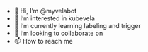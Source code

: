 - 👋 Hi, I’m @myvelabot
- 👀 I’m interested in kubevela
- 🌱 I’m currently learning labeling and trigger 
- 💞️ I’m looking to collaborate on 
- 📫 How to reach me 

<!---
myvelabot/myvelabot is a ✨ special ✨ repository because its `README.md` (this file) appears on your GitHub profile.
You can click the Preview link to take a look at your changes.
--->
